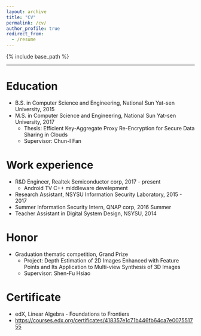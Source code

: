 ```yaml
---
layout: archive
title: "CV"
permalink: /cv/
author_profile: true
redirect_from:
  - /resume
---
```


{% include base_path %}

---

Education
======
* B.S. in Computer Science and Engineering, National Sun Yat-sen University, 2015
* M.S. in Computer Science and Engineering, National Sun Yat-sen University, 2017
  * Thesis: Efficient Key-Aggregate Proxy Re-Encryption for Secure Data Sharing in Clouds
  * Supervisor: Chun-I Fan


Work experience
======
* R&D Engineer, Realtek Semiconductor corp, 2017 - present
  * Android TV C++ middleware develepment
* Research Assistant, NSYSU Information Security Laboratory, 2015 - 2017 
* Summer Information Security Intern, QNAP corp, 2016 Summer
* Teacher Assistant in Digital System Design, NSYSU, 2014

Honor
======
* Graduation thematic competition, Grand Prize
  * Project: Depth Estimation of 2D Images Enhanced with Feature Points and Its Application to Multi-view Synthesis of 3D Images
  * Supervisor: Shen-Fu Hsiao
  
Certificate
======
* edX, Linear Algebra - Foundations to Frontiers
* https://courses.edx.org/certificates/418357e1c71b446fb64ca7e007551755


